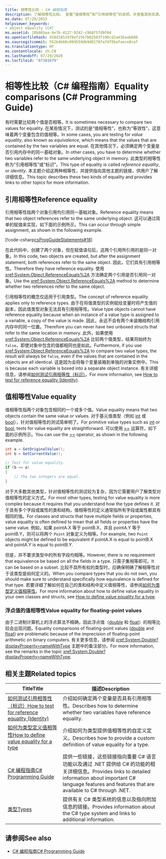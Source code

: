 ```yaml
---
title: 相等性比较 - C# 编程指南
description: 了解相等性比较。 查看“值相等性”和“引用相等性”的说明，并查看其他资源。
ms.date: 07/20/2015
helpviewer_keywords:
- object equality [C#]
ms.assetid: 10b865ea-4e7b-4127-9242-c9b8f57d9f04
ms.openlocfilehash: d10d1851978ef25b7b02503f196cd2a436aab608
ms.sourcegitcommit: 552b4b60c094559db9d8178fa74f5bafaece0caf
ms.translationtype: HT
ms.contentlocale: zh-CN
ms.lasthandoff: 07/29/2020
ms.locfileid: "87381679"
---
```

# <a name="equality-comparisons-c-programming-guide"></a><span data-ttu-id="56dcb-104">相等性比较（C# 编程指南）</span><span class="sxs-lookup"><span data-stu-id="56dcb-104">Equality comparisons (C# Programming Guide)</span></span>

<span data-ttu-id="56dcb-105">有时需要比较两个值是否相等。</span><span class="sxs-lookup"><span data-stu-id="56dcb-105">It is sometimes necessary to compare two values for equality.</span></span> <span data-ttu-id="56dcb-106">在某些情况下，测试的是“值相等性”，也称为“等效性”，这意味着两个变量包含的值相等。</span><span class="sxs-lookup"><span data-stu-id="56dcb-106">In some cases, you are testing for *value equality*, also known as *equivalence*, which means that the values that are contained by the two variables are equal.</span></span> <span data-ttu-id="56dcb-107">在其他情况下，必须确定两个变量是否引用内存中的同一基础对象。</span><span class="sxs-lookup"><span data-stu-id="56dcb-107">In other cases, you have to determine whether two variables refer to the same underlying object in memory.</span></span> <span data-ttu-id="56dcb-108">此类型的相等性称为“引用相等性”或“标识”。</span><span class="sxs-lookup"><span data-stu-id="56dcb-108">This type of equality is called *reference equality*, or *identity*.</span></span> <span data-ttu-id="56dcb-109">本主题介绍这两种相等性，并提供指向其他主题的链接，供用户了解详细信息。</span><span class="sxs-lookup"><span data-stu-id="56dcb-109">This topic describes these two kinds of equality and provides links to other topics for more information.</span></span>  
  
## <a name="reference-equality"></a><span data-ttu-id="56dcb-110">引用相等性</span><span class="sxs-lookup"><span data-stu-id="56dcb-110">Reference equality</span></span>

 <span data-ttu-id="56dcb-111">引用相等性指两个对象引用均引用同一基础对象。</span><span class="sxs-lookup"><span data-stu-id="56dcb-111">Reference equality means that two object references refer to the same underlying object.</span></span> <span data-ttu-id="56dcb-112">这可以通过简单的赋值来实现，如下面的示例所示。</span><span class="sxs-lookup"><span data-stu-id="56dcb-112">This can occur through simple assignment, as shown in the following example.</span></span>  
  
 [!code-csharp[csProgGuideStatements#18](~/samples/snippets/csharp/VS_Snippets_VBCSharp/csProgGuideStatements/CS/Statements.cs#18)]  
  
 <span data-ttu-id="56dcb-113">在此代码中，创建了两个对象，但在赋值语句后，这两个引用所引用的是同一对象。</span><span class="sxs-lookup"><span data-stu-id="56dcb-113">In this code, two objects are created, but after the assignment statement, both references refer to the same object.</span></span> <span data-ttu-id="56dcb-114">因此，它们具有引用相等性。</span><span class="sxs-lookup"><span data-stu-id="56dcb-114">Therefore they have reference equality.</span></span> <span data-ttu-id="56dcb-115">使用 <xref:System.Object.ReferenceEquals%2A> 方法确定两个引用是否引用同一对象。</span><span class="sxs-lookup"><span data-stu-id="56dcb-115">Use the <xref:System.Object.ReferenceEquals%2A> method to determine whether two references refer to the same object.</span></span>  
  
<span data-ttu-id="56dcb-116">引用相等性的概念仅适用于引用类型。</span><span class="sxs-lookup"><span data-stu-id="56dcb-116">The concept of reference equality applies only to reference types.</span></span> <span data-ttu-id="56dcb-117">由于在将值类型的实例赋给变量时将产生值的副本，因此值类型对象无法具有引用相等性。</span><span class="sxs-lookup"><span data-stu-id="56dcb-117">Value type objects cannot have reference equality because when an instance of a value type is assigned to a variable, a copy of the value is made.</span></span> <span data-ttu-id="56dcb-118">因此，永远不会有两个未装箱结构引用内存中的同一位置。</span><span class="sxs-lookup"><span data-stu-id="56dcb-118">Therefore you can never have two unboxed structs that refer to the same location in memory.</span></span> <span data-ttu-id="56dcb-119">此外，如果使用 <xref:System.Object.ReferenceEquals%2A> 比较两个值类型，结果将始终为 `false`，即使对象中包含的值都相同也是如此。</span><span class="sxs-lookup"><span data-stu-id="56dcb-119">Furthermore, if you use <xref:System.Object.ReferenceEquals%2A> to compare two value types, the result will always be `false`, even if the values that are contained in the objects are all identical.</span></span> <span data-ttu-id="56dcb-120">这是因为会将每个变量装箱到单独的对象实例中。</span><span class="sxs-lookup"><span data-stu-id="56dcb-120">This is because each variable is boxed into a separate object instance.</span></span> <span data-ttu-id="56dcb-121">有关详细信息，请参阅[如何测试引用相等性（标识）](./how-to-test-for-reference-equality-identity.md)。</span><span class="sxs-lookup"><span data-stu-id="56dcb-121">For more information, see [How to test for reference equality (Identity)](./how-to-test-for-reference-equality-identity.md).</span></span>

## <a name="value-equality"></a><span data-ttu-id="56dcb-122">值相等性</span><span class="sxs-lookup"><span data-stu-id="56dcb-122">Value equality</span></span>

 <span data-ttu-id="56dcb-123">值相等性指两个对象包含相同的一个或多个值。</span><span class="sxs-lookup"><span data-stu-id="56dcb-123">Value equality means that two objects contain the same value or values.</span></span> <span data-ttu-id="56dcb-124">对于基元值类型（例如 [int](../../language-reference/builtin-types/integral-numeric-types.md) 或 [bool](../../language-reference/builtin-types/bool.md)），针对值相等性的测试简单明了。</span><span class="sxs-lookup"><span data-stu-id="56dcb-124">For primitive value types such as [int](../../language-reference/builtin-types/integral-numeric-types.md) or [bool](../../language-reference/builtin-types/bool.md), tests for value equality are straightforward.</span></span> <span data-ttu-id="56dcb-125">可以使用 [==](../../language-reference/operators/equality-operators.md#equality-operator-) 运算符，如下面的示例所示。</span><span class="sxs-lookup"><span data-stu-id="56dcb-125">You can use the [==](../../language-reference/operators/equality-operators.md#equality-operator-) operator, as shown in the following example.</span></span>  
  
```csharp  
int a = GetOriginalValue();  
int b = GetCurrentValue();  
  
// Test for value equality.
if (b == a)
{  
    // The two integers are equal.  
}  
```  
  
 <span data-ttu-id="56dcb-126">对于大多数其他类型，针对值相等性的测试较为复杂，因为它需要用户了解类型对值相等性的定义方式。</span><span class="sxs-lookup"><span data-stu-id="56dcb-126">For most other types, testing for value equality is more complex because it requires that you understand how the type defines it.</span></span> <span data-ttu-id="56dcb-127">对于具有多个字段或属性的类和结构，值相等性的定义通常指所有字段或属性都具有相同的值。</span><span class="sxs-lookup"><span data-stu-id="56dcb-127">For classes and structs that have multiple fields or properties, value equality is often defined to mean that all fields or properties have the same value.</span></span> <span data-ttu-id="56dcb-128">例如，如果 pointA.X 等于 pointB.X，并且 pointA.Y 等于 pointB.Y，则可以将两个 `Point` 对象定义为相等。</span><span class="sxs-lookup"><span data-stu-id="56dcb-128">For example, two `Point` objects might be defined to be equivalent if pointA.X is equal to pointB.X and pointA.Y is equal to pointB.Y.</span></span>  
  
<span data-ttu-id="56dcb-129">但是，并不要求类型中的所有字段均相等。</span><span class="sxs-lookup"><span data-stu-id="56dcb-129">However, there is no requirement that equivalence be based on all the fields in a type.</span></span> <span data-ttu-id="56dcb-130">只需子集相等即可。</span><span class="sxs-lookup"><span data-stu-id="56dcb-130">It can be based on a subset.</span></span> <span data-ttu-id="56dcb-131">比较不具所有权的类型时，应确保明确了解相等性对于该类型是如何定义的。</span><span class="sxs-lookup"><span data-stu-id="56dcb-131">When you compare types that you do not own, you should make sure to understand specifically how equivalence is defined for that type.</span></span> <span data-ttu-id="56dcb-132">若要详细了解如何在自己的类和结构中定义值相等性，请参阅[如何为类型定义值相等性](./how-to-define-value-equality-for-a-type.md)。</span><span class="sxs-lookup"><span data-stu-id="56dcb-132">For more information about how to define value equality in your own classes and structs, see [How to define value equality for a type](./how-to-define-value-equality-for-a-type.md).</span></span>
  
### <a name="value-equality-for-floating-point-values"></a><span data-ttu-id="56dcb-133">浮点值的值相等性</span><span class="sxs-lookup"><span data-stu-id="56dcb-133">Value equality for floating-point values</span></span>

 <span data-ttu-id="56dcb-134">由于二进制计算机上的浮点算法不精确，因此浮点值（[double](../../language-reference/builtin-types/floating-point-numeric-types.md) 和 [float](../../language-reference/builtin-types/floating-point-numeric-types.md)）的相等比较会出现问题。</span><span class="sxs-lookup"><span data-stu-id="56dcb-134">Equality comparisons of floating-point values ([double](../../language-reference/builtin-types/floating-point-numeric-types.md) and [float](../../language-reference/builtin-types/floating-point-numeric-types.md)) are problematic because of the imprecision of floating-point arithmetic on binary computers.</span></span> <span data-ttu-id="56dcb-135">有关更多信息，请参阅 <xref:System.Double?displayProperty=nameWithType> 主题中的备注部分。</span><span class="sxs-lookup"><span data-stu-id="56dcb-135">For more information, see the remarks in the topic <xref:System.Double?displayProperty=nameWithType>.</span></span>  
  
## <a name="related-topics"></a><span data-ttu-id="56dcb-136">相关主题</span><span class="sxs-lookup"><span data-stu-id="56dcb-136">Related topics</span></span>  
  
|<span data-ttu-id="56dcb-137">Title</span><span class="sxs-lookup"><span data-stu-id="56dcb-137">Title</span></span>|<span data-ttu-id="56dcb-138">描述</span><span class="sxs-lookup"><span data-stu-id="56dcb-138">Description</span></span>|  
|-----------|-----------------|  
|[<span data-ttu-id="56dcb-139">如何测试引用相等性（标识）</span><span class="sxs-lookup"><span data-stu-id="56dcb-139">How to test for reference equality (Identity)</span></span>](./how-to-test-for-reference-equality-identity.md)|<span data-ttu-id="56dcb-140">介绍如何确定两个变量是否具有引用相等性。</span><span class="sxs-lookup"><span data-stu-id="56dcb-140">Describes how to determine whether two variables have reference equality.</span></span>|  
|[<span data-ttu-id="56dcb-141">如何为类型定义值相等性</span><span class="sxs-lookup"><span data-stu-id="56dcb-141">How to define value equality for a type</span></span>](./how-to-define-value-equality-for-a-type.md)|<span data-ttu-id="56dcb-142">介绍如何为类型提供值相等性的自定义定义。</span><span class="sxs-lookup"><span data-stu-id="56dcb-142">Describes how to provide a custom definition of value equality for a type.</span></span>|  
|[<span data-ttu-id="56dcb-143">C# 编程指南</span><span class="sxs-lookup"><span data-stu-id="56dcb-143">C# Programming Guide</span></span>](../index.md)|<span data-ttu-id="56dcb-144">提供一些链接，这些链接指向重要 C# 语言功能以及通过 .NET 提供给 C# 的功能的相关详细信息。</span><span class="sxs-lookup"><span data-stu-id="56dcb-144">Provides links to detailed information about important C# language features and features that are available to C# through .NET.</span></span>|  
|[<span data-ttu-id="56dcb-145">类型</span><span class="sxs-lookup"><span data-stu-id="56dcb-145">Types</span></span>](../types/index.md)|<span data-ttu-id="56dcb-146">提供有关 C# 类型系统的信息以及指向附加信息的链接。</span><span class="sxs-lookup"><span data-stu-id="56dcb-146">Provides information about the C# type system and links to additional information.</span></span>|  
  
## <a name="see-also"></a><span data-ttu-id="56dcb-147">请参阅</span><span class="sxs-lookup"><span data-stu-id="56dcb-147">See also</span></span>

- [<span data-ttu-id="56dcb-148">C# 编程指南</span><span class="sxs-lookup"><span data-stu-id="56dcb-148">C# Programming Guide</span></span>](../index.md)

